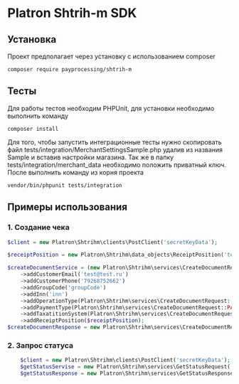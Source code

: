Platron Shtrih-m SDK
===============
## Установка

Проект предполагает через установку с использованием composer
<pre><code>composer require payprocessing/shtrih-m</pre></code>

## Тесты
Для работы тестов необходим PHPUnit, для установки необходимо выполнить команду
```
composer install
```
Для того, чтобы запустить интеграционные тесты нужно скопировать файл tests/integration/MerchantSettingsSample.php удалив 
из названия Sample и вставив настройки магазина. Так же в папку tests/integration/merchant_data необходимо положить приватный
ключ. После выполнить команду из корня проекта
```
vendor/bin/phpunit tests/integration
```

## Примеры использования

### 1. Создание чека

```php
$client = new Platron\Shtrihm\clients\PostClient('secretKeyData');

$receiptPosition = new Platron\Shtrihm\data_objects\ReceiptPosition('test product', 100.00, 2, Platron\Shtrihm\data_objects\ReceiptPosition::TAX_VAT10);

$createDocumentService = (new Platron\Shtrihm\services\CreateDocumentRequest($transactionId))
    ->addCustomerEmail('test@test.ru')
    ->addCustomerPhone('79268752662')
    ->addGroupCode('groupCode')
    ->addInn('inn')
    ->addOperationType(Platron\Shtrihm\services\CreateDocumentRequest::OPERATION_TYPE_BUY)
    ->addPaymentType(Platron\Shtrihm\services\CreateDocumentRequest::PAYMENT_TYPE_ELECTRON)
    ->addTaxatitionSystem(Platron\Shtrihm\services\CreateDocumentRequest::TAXATITION_SYSTEM_ESN)
    ->addReceiptPosition($receiptPosition);
$createDocumentResponse = new Platron\Shtrihm\services\CreateDocumentResponse($client->sendRequest($createDocumentService));
```

### 2. Запрос статуса 

```php
    $client = new Platron\Shtrihm\clients\PostClient('secretKeyData');
    $getStatusServise = new Platron\Shtrihm\services\GetStatusRequest('transactionId');
    $getStatusResponse = new Platron\Shtrihm\services\GetStatusResponse($client->sendRequest($getStatusServise));
```
